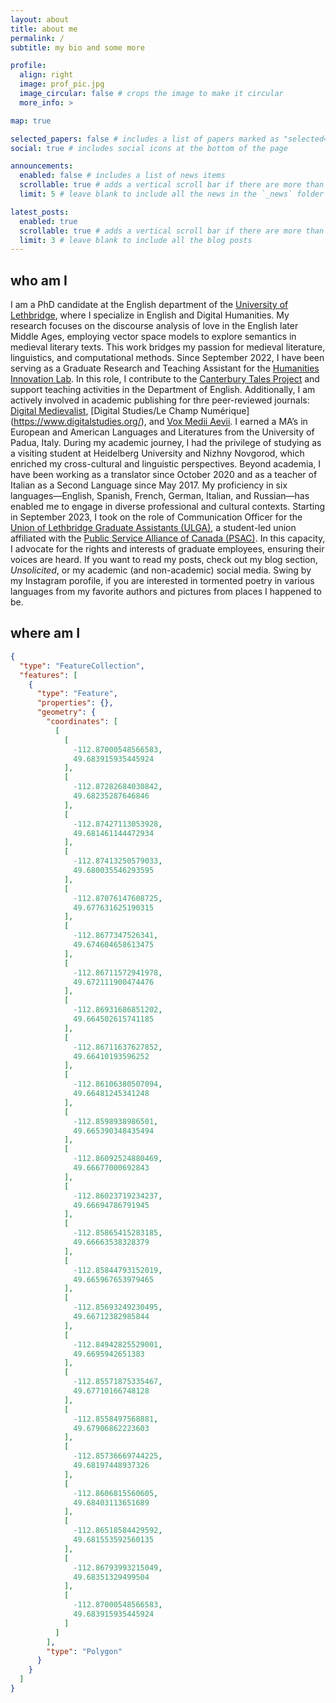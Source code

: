 ```yaml
---
layout: about
title: about me
permalink: /
subtitle: my bio and some more

profile:
  align: right
  image: prof_pic.jpg
  image_circular: false # crops the image to make it circular
  more_info: > 

map: true

selected_papers: false # includes a list of papers marked as "selected={true}"
social: true # includes social icons at the bottom of the page

announcements:
  enabled: false # includes a list of news items
  scrollable: true # adds a vertical scroll bar if there are more than 3 news items
  limit: 5 # leave blank to include all the news in the `_news` folder

latest_posts:
  enabled: true
  scrollable: true # adds a vertical scroll bar if there are more than 3 new posts items
  limit: 3 # leave blank to include all the blog posts
---
```


## who am I
I am a PhD candidate at the English department of the [University of Lethbridge](https://www.ulethbridge.ca/), where I specialize in English and Digital Humanities. My research focuses on the discourse analysis of love in the English later Middle Ages, employing vector space models to explore semantics in medieval literary texts. This work bridges my passion for medieval literature, linguistics, and computational methods. Since September 2022, I have been serving as a Graduate Research and Teaching Assistant for the [Humanities Innovation Lab](https://www.humanitiesinnovationlab.ca/). In this role, I contribute to the [Canterbury Tales Project](https://www.canterburytalesproject.org/) and support teaching activities in the Department of English. Additionally, I am actively involved in academic publishing for thre peer-reviewed journals: [Digital Medievalist](https://digitalmedievalist.org/), [Digital Studies/Le Champ Numérique] (https://www.digitalstudies.org/), and [Vox Medii Aevii](https://voxmediiaevi.com/en/). I earned a MA’s in European and American Languages and Literatures from the University of Padua, Italy. During my academic journey, I had the privilege of studying as a visiting student at Heidelberg University and Nizhny Novgorod, which enriched my cross-cultural and linguistic perspectives. Beyond academia, I have been working as a translator since October 2020 and as a teacher of Italian as a Second Language since May 2017. My proficiency in six languages—English, Spanish, French, German, Italian, and Russian—has enabled me to engage in diverse professional and cultural contexts. Starting in September 2023, I took on the role of Communication Officer for the [Union of Lethbridge Graduate Assistants (ULGA)](https://ulga.ca/), a student-led union affiliated with the [Public Service Alliance of Canada (PSAC)](https://psacunion.ca/). In this capacity, I advocate for the rights and interests of graduate employees, ensuring their voices are heard. If you want to read my posts, check out my blog section, _Unsolicited_, or my academic (and non-academic) social media. Swing by my Instagram porofile, if you are interested in tormented poetry in various languages from my favorite authors and pictures from places I happened to be.

## where am I 
````geojson
{
  "type": "FeatureCollection",
  "features": [
    {
      "type": "Feature",
      "properties": {},
      "geometry": {
        "coordinates": [
          [
            [
              -112.87000548566583,
              49.683915935445924
            ],
            [
              -112.87282684030842,
              49.68235287646846
            ],
            [
              -112.87427113053928,
              49.681461144472934
            ],
            [
              -112.87413250579033,
              49.680035546293595
            ],
            [
              -112.87076147608725,
              49.677631625190315
            ],
            [
              -112.8677347526341,
              49.674604658613475
            ],
            [
              -112.86711572941978,
              49.672111900474476
            ],
            [
              -112.86931686851202,
              49.664502615741185
            ],
            [
              -112.86711637627852,
              49.66410193596252
            ],
            [
              -112.86106380507094,
              49.66481245341248
            ],
            [
              -112.8598938986501,
              49.665390348435494
            ],
            [
              -112.86092524880469,
              49.66677000692843
            ],
            [
              -112.86023719234237,
              49.66694786791945
            ],
            [
              -112.85865415283185,
              49.66663538328379
            ],
            [
              -112.85844793152019,
              49.665967653979465
            ],
            [
              -112.85693249230495,
              49.66712382985844
            ],
            [
              -112.84942825529001,
              49.6695942651383
            ],
            [
              -112.85571875335467,
              49.67710166748128
            ],
            [
              -112.8558497568881,
              49.67906862223603
            ],
            [
              -112.85736669744225,
              49.68197448937326
            ],
            [
              -112.8606815560605,
              49.68403113651689
            ],
            [
              -112.86518584429592,
              49.681553592560135
            ],
            [
              -112.86793993215049,
              49.68351329499504
            ],
            [
              -112.87000548566583,
              49.683915935445924
            ]
          ]
        ],
        "type": "Polygon"
      }
    }
  ]
}
````
